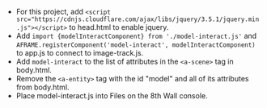 * For this project, add `<script src="https://cdnjs.cloudflare.com/ajax/libs/jquery/3.5.1/jquery.min.js"></script>` to head.html to enable jquery.
* Add `import {modelInteractComponent} from './model-interact.js'` and `AFRAME.registerComponent('model-interact', modelInteractComponent)` to app.js to connect to image-track.js. 
* Add `model-interact` to the list of attributes in the `<a-scene>` tag in body.html.
* Remove the `<a-entity>` tag with the id "model" and all of its attributes from body.html.
* Place model-interact.js into Files on the 8th Wall console.